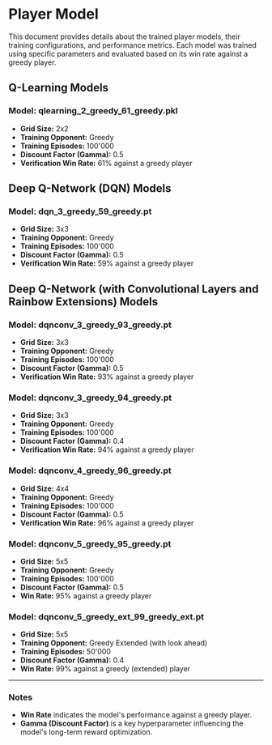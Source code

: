 # Player Model

This document provides details about the trained player models, their training configurations, and performance metrics. Each model was trained using specific parameters and evaluated based on its win rate against a greedy player.

## Q-Learning Models

### Model: qlearning_2_greedy_61_greedy.pkl
- **Grid Size:** 2x2
- **Training Opponent:** Greedy
- **Training Episodes:** 100'000
- **Discount Factor (Gamma):** 0.5
- **Verification Win Rate:** 61% against a greedy player

## Deep Q-Network (DQN) Models

### Model: dqn_3_greedy_59_greedy.pt
- **Grid Size:** 3x3
- **Training Opponent:** Greedy
- **Training Episodes:** 100'000
- **Discount Factor (Gamma):** 0.5
- **Verification Win Rate:** 59% against a greedy player

## Deep Q-Network (with Convolutional Layers and Rainbow Extensions) Models

### Model: dqnconv_3_greedy_93_greedy.pt
- **Grid Size:** 3x3
- **Training Opponent:** Greedy
- **Training Episodes:** 100'000
- **Discount Factor (Gamma):** 0.5
- **Verification Win Rate:** 93% against a greedy player

### Model: dqnconv_3_greedy_94_greedy.pt
- **Grid Size:** 3x3
- **Training Opponent:** Greedy
- **Training Episodes:** 100'000
- **Discount Factor (Gamma):** 0.4
- **Verification Win Rate:** 94% against a greedy player

### Model: dqnconv_4_greedy_96_greedy.pt
- **Grid Size:** 4x4
- **Training Opponent:** Greedy
- **Training Episodes:** 100'000
- **Discount Factor (Gamma):** 0.5
- **Verification Win Rate:** 96% against a greedy player

### Model: dqnconv_5_greedy_95_greedy.pt
- **Grid Size:** 5x5
- **Training Opponent:** Greedy
- **Training Episodes:** 100'000
- **Discount Factor (Gamma):** 0.5
- **Win Rate:** 95% against a greedy player

### Model: dqnconv_5_greedy_ext_99_greedy_ext.pt
- **Grid Size:** 5x5
- **Training Opponent:** Greedy Extended (with look ahead)
- **Training Episodes:** 50'000
- **Discount Factor (Gamma):** 0.4
- **Win Rate:** 99% against a greedy (extended) player

---

### Notes
- **Win Rate** indicates the model's performance against a greedy player.
- **Gamma (Discount Factor)** is a key hyperparameter influencing the model's long-term reward optimization.